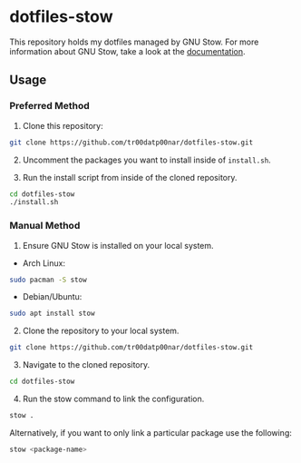 # dotfiles-stow

This repository holds my dotfiles managed by GNU Stow.
For more information about GNU Stow, take a look at the [documentation](https://www.gnu.org/software/stow/manual/stow.html).

## Usage

### Preferred Method
1. Clone this repository:
```sh
git clone https://github.com/tr00datp00nar/dotfiles-stow.git
```

2. Uncomment the packages you want to install inside of `install.sh`.

3. Run the install script from inside of the cloned repository.
```sh
cd dotfiles-stow
./install.sh
```

### Manual Method
1. Ensure GNU Stow is installed on your local system.
- Arch Linux:
```sh
sudo pacman -S stow
```

- Debian/Ubuntu:
```sh
sudo apt install stow
```

2. Clone the repository to your local system.
```sh
git clone https://github.com/tr00datp00nar/dotfiles-stow.git
```

3. Navigate to the cloned repository.
```sh
cd dotfiles-stow
```

4. Run the stow command to link the configuration.
```sh
stow .
```

Alternatively, if you want to only link a particular package use the following:
```sh
stow <package-name>
```
